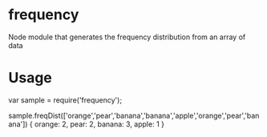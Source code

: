 # frequency
Node module that generates the frequency distribution from an array of data

# Usage

var sample = require('frequency');

sample.freqDist(['orange','pear','banana','banana','apple','orange','pear','banana'])
{ orange: 2, pear: 2, banana: 3, apple: 1 }
